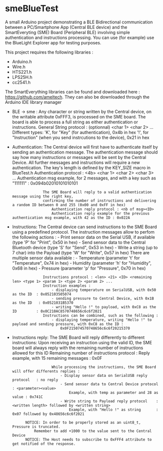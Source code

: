 # smeBlueTest

A small Arduino project demonstrating a BLE Bidirectional communication between a PC/Smartphone App (Central BLE device)
and the SmartEveryting (SME) Board (Peripheral BLE) involving simple authentication and instructions processing.
You can use (for example) use the BlueLight Explorer app for testing purposes.

This project requires the following libraries :
- Arduino.h
- Wire.h
- HTS221.h
- LPS25H.h
- cc2541.h

The SmartEverything libraries can be found and downloaded here : https://github.com/ameltech.
They can also be downloaded through the Arduino IDE library manager

- BLE -> sme :		Any character or string written by the Central device, on the writable attribute 0xFFF3, 
					is processed on the SME board. The board is able to process a full string as either authentication or instructions.
					General String protocol : <len> <type> <id> (optionnal) <remaining len> <char 1> <char 2> ... <char remaining len>
						Different types: 
							'K', for "Key" (for authentication), 0x4b in hex
							'!', for "Instruction" (when you send instrcutions to the device), 0x21 in hex

- Authentication:	The Central device will first have to authenticate itself by sending an authentication message.
					The authentication message should say how many instructions or messages will be sent by the Central Device.
					All further messages and instructions will require a new authentication.
					The key's length is defined by the KEY_SIZE macro in BlueTest.h
						Authentication protocol : <len> <4b> <nb of msg> <char 1> <char 2> <char 3> ... <char KEY_SIZE>
						Authentication msg example, for 2 messages, and with a key such as "111111" : 0x094b02010101010101

					The SME Board will reply to a valid authentication message using the right key,
					confirming the number of instructions and delivering a random ID between 0 and 255 (0x00 and 0xFF in hex)
						Authentication reply protocol : <nb of msg><ID>
						Authentication reply example for the previous authentication msg example, with 42 as the ID : 0x022A

- Instructions:		The Central device can send instructions to the SME Board using a predefined protocol.
					The instruction messages allow to perfom the following actions :
						- Print sensor data on the Serial USB, if available (type 'P' for "Print", 0x50 in hex)
						- Send sensor data to the Central Bluetooth device (type 'S' for "Send", 0x53 in hex)
						- Write a string (up to 7 char) into the Payload (type 'W' for "Write", 0x57 in hex)
					There are multiple sensor data available :
						- Temperature (parameter 't' for "Temperature", 0x74 in hex)
						- Humidity (parameter 'h' for "Humidity", 0x68 in hex)
						- Pressure (parameter 'p' for "Pressure", 0x70 in hex)

					Instructions protocol : <len> <21> <ID> <remaining len> <type 1> <param 1> <type 2> <param 2> ...
					Instruction examples :
						- displaying temperature on SerialUSB, with 0x50 as the ID  : 0x052103505074
						- sending pressure to Central Device, with 0x1B as the ID   : 0x0521031B5370
						- writing "Hello !" to payload, with 0xC8 as the ID         : 0x0C210AC8570748656c6c6f2021
					Instructions can be combined, such as the following :
						- displaying temperature, writing "Hello !" to payload and sending pressure, with 0xC8 as the ID :
							0x0F215074570748656c6c6f20215370

- Instructions reply: 	The SME Board will reply differently to different instructions:
						Upon receiving an instruction using the valid ID, the SME board will always reply
						with the remaining number of instructions allowed for this ID
							Remaining number of instructions protocol : <remaining number of instructions>
							Reply example, with 15 remaining messages : 0x0F
					
						While processing the instructions, the SME Board will offer differents replies :
							- Display sensor data on SerialUSB reply protocol	: no reply
							- Send sensor data to Central Device protocol		: <parameter><value>
								Example, with temp as parameter and 28 as value	: 0x741C
							- Write string to Payload reply protocol	: <written length> followed by <written string>
								Example, with "Hello !" as string		: 0x07 followed by 0x48656c6c6f2021

			NOTICE: In order to be properly stored as an uint8_t, Pressure is truncated.
				Remember to add +1000 to the value sent to the Central Device
			NOTICE: The Host needs to subscribe to 0xFFF4 attribute to get notified of the response.
